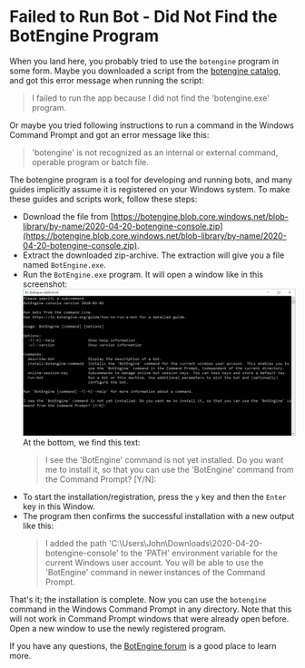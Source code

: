 # Failed to Run Bot - Did Not Find the BotEngine Program

When you land here, you probably tried to use the `botengine` program in some form. Maybe you downloaded a script from the [botengine catalog](https://to.botengine.org/catalog), and got this error message when running the script:

> I failed to run the app because I did not find the 'botengine.exe' program.

Or maybe you tried following instructions to run a command in the Windows Command Prompt and got an error message like this:

> 'botengine' is not recognized as an internal or external command,
operable program or batch file.

The botengine program is a tool for developing and running bots, and many guides implicitly assume it is registered on your Windows system. To make these guides and scripts work, follow these steps:

+ Download the file from 
[https://botengine.blob.core.windows.net/blob-library/by-name/2020-04-20-botengine-console.zip](https://botengine.blob.core.windows.net/blob-library/by-name/2020-04-20-botengine-console.zip).
+ Extract the downloaded zip-archive. The extraction will give you a file named `BotEngine.exe`.
+ Run the `BotEngine.exe` program. It will open a window like in this screenshot:
  ![botengine ](./image/2020-03-05-botengine-guide-offer-install.png)
  At the bottom, we find this text:
  > I see the 'BotEngine' command is not yet installed. Do you want me to install it, so that you can use the 'BotEngine' command from the Command Prompt? [Y/N]:
+ To start the installation/registration, press the `y` key and then the `Enter` key in this Window.
+ The program then confirms the successful installation with a new output like this:
  > I added the path 'C:\Users\John\Downloads\2020-04-20-botengine-console' to the 'PATH' environment variable for the current Windows user account. You will be able to use the 'BotEngine' command in newer instances of the Command Prompt.

That's it; the installation is complete. Now you can use the `botengine` command in the Windows Command Prompt in any directory. Note that this will not work in Command Prompt windows that were already open before. Open a new window to use the newly registered program.

If you have any questions, the [BotEngine forum](https://forum.botengine.org) is a good place to learn more.
